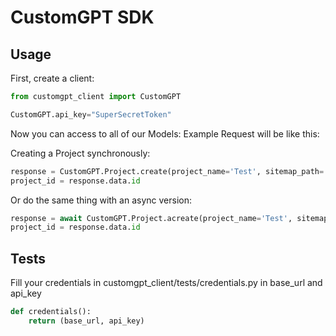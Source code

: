 # CustomGPT SDK

## Usage
First, create a client:

```python
from customgpt_client import CustomGPT

CustomGPT.api_key="SuperSecretToken"
```

Now you can access to all of our Models:
Example Request will be like this:

Creating a Project synchronously:

```python
response = CustomGPT.Project.create(project_name='Test', sitemap_path='https://example.com/test.xml', file_data_retension=False, file=file)
project_id = response.data.id
```

Or do the same thing with an async version:

```python
response = await CustomGPT.Project.acreate(project_name='Test', sitemap_path='https://example.com/test.xml', file_data_retension=False, file=file)
project_id = response.data.id
```

## Tests
Fill your credentials in customgpt_client/tests/credentials.py in base_url and api_key
```python
def credentials():
    return (base_url, api_key)
```
